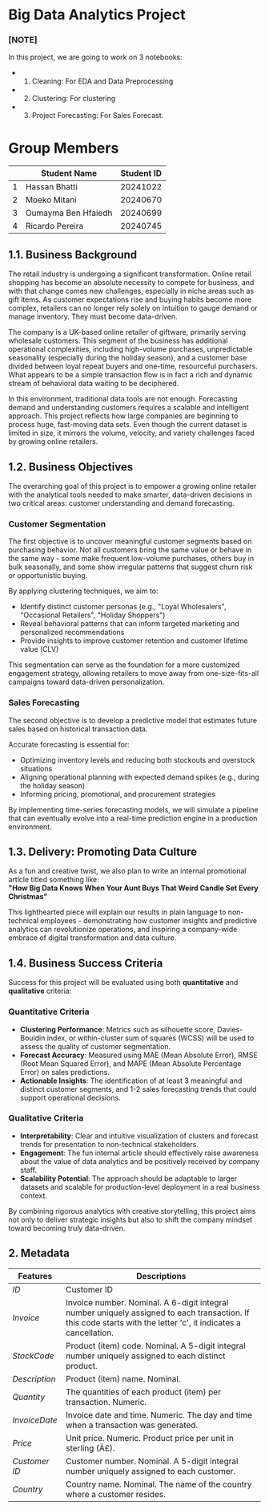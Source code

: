 <h1>Big Data Analytics Project</h1>

### [NOTE]
In this project, we are going to work on 3 notebooks:
- 1. Cleaning: For EDA and Data Preprocessing
- 2. Clustering: For clustering 
- 3. Project Forecasting: For Sales Forecast. <br>

# Group Members

|   | Student Name          |  Student ID | 
|---|-----------------------|    ---      |
| 1 | Hassan Bhatti       |  20241022 |
| 2 | Moeko Mitani          |   20240670  | 
| 3 | Oumayma Ben Hfaiedh   |   20240699  | 
| 4 | Ricardo Pereira      |  20240745  | 

## 1.1. Business Background

The retail industry is undergoing a significant transformation. Online retail shopping has become an absolute necessity to compete for business, and with that change comes new challenges, especially in niche areas such as gift items. As customer expectations rise and buying habits become more complex, retailers can no longer rely solely on intuition to gauge demand or manage inventory. They must become data-driven.

The company is a UK-based online retailer of giftware, primarily serving wholesale customers. This segment of the business has additional operational complexities, including high-volume purchases, unpredictable seasonality (especially during the holiday season), and a customer base divided between loyal repeat buyers and one-time, resourceful purchasers. What appears to be a simple transaction flow is in fact a rich and dynamic stream of behavioral data waiting to be deciphered.

In this environment, traditional data tools are not enough. Forecasting demand and understanding customers requires a scalable and intelligent approach. This project reflects how large companies are beginning to process huge, fast-moving data sets. Even though the current dataset is limited in size, it mirrors the volume, velocity, and variety challenges faced by growing online retailers.

## 1.2. Business Objectives

The overarching goal of this project is to empower a growing online retailer with the analytical tools needed to make smarter, data-driven decisions in two critical areas: customer understanding and demand forecasting.

### Customer Segmentation

The first objective is to uncover meaningful customer segments based on purchasing behavior. Not all customers bring the same value or behave in the same way - some make frequent low-volume purchases, others buy in bulk seasonally, and some show irregular patterns that suggest churn risk or opportunistic buying. 

By applying clustering techniques, we aim to:
- Identify distinct customer personas (e.g., "Loyal Wholesalers", "Occasional Retailers", "Holiday Shoppers")
- Reveal behavioral patterns that can inform targeted marketing and personalized recommendations
- Provide insights to improve customer retention and customer lifetime value (CLV)

This segmentation can serve as the foundation for a more customized engagement strategy, allowing retailers to move away from one-size-fits-all campaigns toward data-driven personalization.

### Sales Forecasting

The second objective is to develop a predictive model that estimates future sales based on historical transaction data.

Accurate forecasting is essential for:
- Optimizing inventory levels and reducing both stockouts and overstock situations
- Aligning operational planning with expected demand spikes (e.g., during the holiday season)
- Informing pricing, promotional, and procurement strategies

By implementing time-series forecasting models, we will simulate a pipeline that can eventually evolve into a real-time prediction engine in a production environment.

## 1.3. Delivery: Promoting Data Culture

As a fun and creative twist, we also plan to write an internal promotional article titled something like:  
**"How Big Data Knows When Your Aunt Buys That Weird Candle Set Every Christmas"**  

This lighthearted piece will explain our results in plain language to non-technical employees - demonstrating how customer insights and predictive analytics can revolutionize operations, and inspiring a company-wide embrace of digital transformation and data culture.

## 1.4. Business Success Criteria

Success for this project will be evaluated using both **quantitative** and **qualitative** criteria:

### Quantitative Criteria
- **Clustering Performance**: Metrics such as silhouette score, Davies-Bouldin index, or within-cluster sum of squares (WCSS) will be used to assess the quality of customer segmentation.
- **Forecast Accuracy**: Measured using MAE (Mean Absolute Error), RMSE (Root Mean Squared Error), and MAPE (Mean Absolute Percentage Error) on sales predictions.
- **Actionable Insights**: The identification of at least 3 meaningful and distinct customer segments, and 1-2 sales forecasting trends that could support operational decisions.

### Qualitative Criteria
- **Interpretability**: Clear and intuitive visualization of clusters and forecast trends for presentation to non-technical stakeholders.
- **Engagement**: The fun internal article should effectively raise awareness about the value of data analytics and be positively received by company staff.
- **Scalability Potential**: The approach should be adaptable to larger datasets and scalable for production-level deployment in a real business context.

By combining rigorous analytics with creative storytelling, this project aims not only to deliver strategic insights but also to shift the company mindset toward becoming truly data-driven.

## 2. Metadata

| Features | Descriptions |
|---------|---------------------|
| *ID* | Customer ID |
| *Invoice* | Invoice number. Nominal. A 6-digit integral number uniquely assigned to each transaction. If this code starts with the letter 'c', it indicates a cancellation. |
| *StockCode* | Product (item) code. Nominal. A 5-digit integral number uniquely assigned to each distinct product. |
| *Description* | Product (item) name. Nominal. |
| *Quantity* | The quantities of each product (item) per transaction. Numeric. |
| *InvoiceDate* | Invoice date and time. Numeric. The day and time when a transaction was generated. |
| *Price* | Unit price. Numeric. Product price per unit in sterling (Â£). |
| *Customer ID* | Customer number. Nominal. A 5-digit integral number uniquely assigned to each customer. |
| *Country* | Country name. Nominal. The name of the country where a customer resides. |


##
